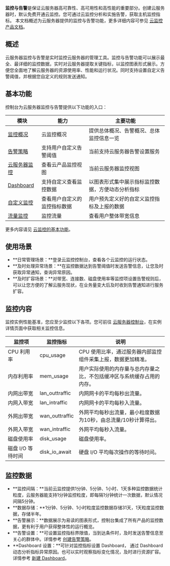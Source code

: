 **监控与告警**是保证云服务器高可靠性、高可用性和高性能的重要部分。创建云服务器时，默认免费开通云监控。您可通过云监控分析和实施告警，获取主机监控指标。
本文档概述为云服务器提供的监控与告警功能，更多详细内容可参见 [云监控产品文档](https://intl.cloud.tencent.com/zh/document/product/248)。

## 概述
云服务器监控与告警是实时监控云服务器的管理工具。监控与告警功能可以展示最全、最详细的监控数据，实时对云服务器提取关键指标，以监控图表形式展示。方便您全面地了解云服务器的资源使用率、性能和运行状况。同时支持设置自定义告警阈值，并根据您自定义的规则发送通知。

## 基本功能
控制台为云服务器监控与告警提供以下功能的入口：

| 模块    | 能力             | 主要功能                                    |
| ----- | -------------- | --------------------------------------- |
| [监控概况](https://console.cloud.tencent.com/monitor/overview)  | 云监控概况          | 提供总体概况、告警概况、总体监控信息一览                    |
| [告警策略](https://console.cloud.tencent.com/monitor/policylist)  | 支持用户自定义告警阈值    | 当前支持云服务器告警设置服务         |
| [云服务器监控](https://console.cloud.tencent.com/monitor/product/cvm) | 查看云产品监控视图      | 当前云服务器监控视图 |
|[Dashboard](https://console.cloud.tencent.com/monitor/dashboard2/default?channel=8)|支持自定义查看监控数据|以图表形式集中展示指标监控数据，方便动态分析指标|
| [自定义监控](https://console.cloud.tencent.com/monitor/indicator-manage) | 查看用户自定义的监控指标数据 | 用户预先定义好的自定义监控指标及上报的数据            |
| [流量监控](https://console.cloud.tencent.com/monitor/flow)  | 监控流量           | 查看用户整体带宽信息                              |

更多内容请见 [云监控的基本功能](https://intl.cloud.tencent.com/document/product/248/32799)。

## 使用场景
- **日常管理场景：**登录云监控控制台，查看各个云监控的运行状态。
- **及时处理异常场景：**在监控数据达到告警阈值时发送告警信息，让您及时获取异常通知，查询异常原因。
- **及时扩容场景：**对带宽、连接数、磁盘使用率等监控项设置告警规则后，可以让您方便的了解云服务现状，在业务量变大后及时收到告警通知进行服务扩容。

## 监控内容
监控实例性能基准，您应至少监控以下各项。您可前往 [云服务器控制台](https://console.cloud.tencent.com/cvm/instance)，在实例详情页面中获取相关监控信息。

<table>
<thead>
<tr>
<th width="20%">监控项</th>
<th>监控指标</th>
<th>说明</th>
</tr>
</thead>
<tbody><tr>
<td>CPU 利用率</td>
<td>cpu_usage</td>
<td>CPU 使用比率，通过服务器内部监控组件采集上报，数据更加精准。</td>
</tr>
<tr>
<td>内存利用率</td>
<td>mem_usage</td>
<td>用户实际使用的内存量与总内存量之比，不包括缓冲区与系统缓存占用的内存。</td>
</tr>
<tr>
<td>内网出带宽</td>
<td>lan_outtraffic</td>
<td>内网网卡的平均每秒出流量。</td>
</tr>
<tr>
<td>内网入带宽</td>
<td>lan_intraffic</td>
<td>内网网卡的平均每秒入流量。</td>
</tr>
<tr>
<td>外网出带宽</td>
<td>wan_outtraffic</td>
<td>外网平均每秒出流量，最小粒度数据为10秒，由总流量/10秒计算得出。</td>
</tr>
<tr>
<td>外网入带宽</td>
<td>wan_intraffic</td>
<td>外网平均每秒入流量。</td>
</tr>
<tr>
<td>磁盘使用率</td>
<td>disk_usage</td>
<td>磁盘使用率。</td>
</tr>
<tr>
<td>磁盘 I/O 等待时间</td>
<td>disk_io_await</td>
<td>硬盘 I/O 平均每次操作的等待时间。</td>
</tr>
</tbody></table>

## 监控数据
- **监控间隔：**当前云监控提供1分钟、5分钟、1小时、1天多种监控数据统计粒度，云服务器能支持1分钟监控粒度，即每隔1分钟统计一次数据，默认情况间隔5分钟。
- **数据存储：**1分钟、5分钟、1小时粒度监控数据存储31天，1天粒度监控数据，存储半年。
- **告警展示：**数据展示为易读的图表形式，控制台集成了所有产品的监控数据，更有利于用户获得整体性的运行概览。
- **告警设置：**可设置监控指标界限值，当到达条件时，及时发送告警信息至关心的群体中。详情参考 [创建告警策略](https://intl.cloud.tencent.com/document/product/248/38916)。
- **Dashboard 设置：**可针对监控指标设置 Dashboard， 通过 Dashboard 动态分析指标异常原因。也可以实时观察指标变化情况，及时进行资源扩容。详情参考 [新建 Dashboard](https://intl.cloud.tencent.com/document/product/248/38468)。
